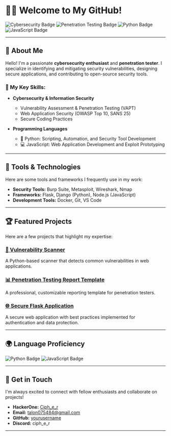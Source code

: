 # 👨‍💻 Welcome to My GitHub!  

![Cybersecurity Badge](https://img.shields.io/badge/Cybersecurity-Expert-blue)
![Penetration Testing Badge](https://img.shields.io/badge/Penetration%20Testing-Professional-important)
![Python Badge](https://img.shields.io/badge/Python-Developer-green)
![JavaScript Badge](https://img.shields.io/badge/JavaScript-Enthusiast-yellow)

---

## 🌟 About Me  
Hello! I'm a passionate **cybersecurity enthusiast** and **penetration tester**. I specialize in identifying and mitigating security vulnerabilities, designing secure applications, and contributing to open-source security tools.  

### 💼 My Key Skills:  
- **Cybersecurity & Information Security**  
  - Vulnerability Assessment & Penetration Testing (VAPT)  
  - Web Application Security (OWASP Top 10, SANS 25)  
  - Secure Coding Practices  

- **Programming Languages**  
  - 🐍 Python: Scripting, Automation, and Security Tool Development  
  - 💻 JavaScript: Web Application Development and Exploit Prototyping  

---

## 🔧 Tools & Technologies  
Here are some tools and frameworks I frequently use in my work:  
- **Security Tools:** Burp Suite, Metasploit, Wireshark, Nmap  
- **Frameworks:** Flask, Django (Python), Node.js (JavaScript)  
- **Development Tools:** Docker, Git, VS Code  

---

## 🏆 Featured Projects  
Here are a few projects that highlight my expertise:  

### [🔐 Vulnerability Scanner](https://github.com/yourusername/vulnerability-scanner)  
A Python-based scanner that detects common vulnerabilities in web applications.  

### [📊 Penetration Testing Report Template](https://github.com/yourusername/pentest-report-template)  
A professional, customizable reporting template for penetration testers.  

### [🌐 Secure Flask Application](https://github.com/yourusername/secure-flask-app)  
A secure web application with best practices implemented for authentication and data protection.  

---

## 🌍 Language Proficiency  
![Python Badge](https://img.shields.io/badge/Code-Python-green)
![JavaScript Badge](https://img.shields.io/badge/Code-JavaScript-yellow)

---

## 🚀 Get in Touch  
I'm always excited to connect with fellow enthusiasts and collaborate on projects!  
- **HackerOne:** [Ciph_e_r](https://hackerone.com/ciph_e_r)  
- **Email:** talon075484@gmail.com
- **GitHub:** [yourusername](https://github.com/cipher131)
- **Discord:** ciph_e_r

---


